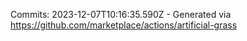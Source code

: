 Commits: 2023-12-07T10:16:35.590Z - Generated via https://github.com/marketplace/actions/artificial-grass
<br>
